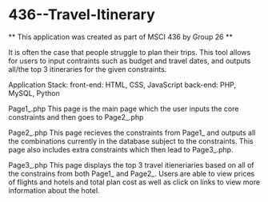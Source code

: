 # 436--Travel-Itinerary

** This application was created as part of MSCI 436 by 
Group 26 **

It is often the case that people struggle to plan their trips.
This tool allows for users to input contraints such as budget
and travel dates, and outputs all/the top 3 itineraries for
the given constraints.

Application Stack:
front-end: HTML, CSS, JavaScript
back-end: PHP, MySQL, Python

Page1_.php
This page is the main page which the user inputs the core constraints
and then goes to Page2_.php

Page2_.php
This page recieves the constraints from Page1_ and outputs all the
combinations currently in the database subject to the constraints.
This page also includes extra constraints which then lead to Page3_.php.

Page3_.php
This page displays the top 3 travel itieneriaries based on all of the
constrains from both Page1_ and Page2_. Users are able to view prices of
flights and hotels and total plan cost as well as click on links to view more 
information about the hotel.